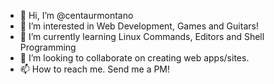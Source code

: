- 👋 Hi, I’m @centaurmontano
- 👀 I’m interested in Web Development, Games and Guitars!
- 🌱 I’m currently learning Linux Commands, Editors and Shell Programming
- 💞️ I’m looking to collaborate on creating web apps/sites.
- 📫 How to reach me. Send me a PM!

<!---
centaurmontano/centaurmontano is a ✨ special ✨ repository because its `README.md` (this file) appears on your GitHub profile.
You can click the Preview link to take a look at your changes.
--->
